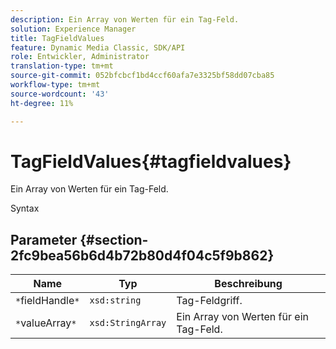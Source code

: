 ```yaml
---
description: Ein Array von Werten für ein Tag-Feld.
solution: Experience Manager
title: TagFieldValues
feature: Dynamic Media Classic, SDK/API
role: Entwickler, Administrator
translation-type: tm+mt
source-git-commit: 052bfcbcf1bd4ccf60afa7e3325bf58dd07cba85
workflow-type: tm+mt
source-wordcount: '43'
ht-degree: 11%

---
```



# TagFieldValues{#tagfieldvalues}

Ein Array von Werten für ein Tag-Feld.

Syntax

## Parameter {#section-2fc9bea56b6d4b72b80d4f04c5f9b862}

| Name | Typ | Beschreibung |
|---|---|---|
| `*`fieldHandle`*` | `xsd:string` | Tag-Feldgriff. |
| `*`valueArray`*` | `xsd:StringArray` | Ein Array von Werten für ein Tag-Feld. |

